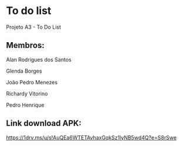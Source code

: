# To do list

Projeto A3 - To Do List

## Membros:

Alan Rodrigues dos Santos

Glenda Borges

João Pedro Menezes

Richardy Vitorino

Pedro Henrique

## Link download APK:

https://1drv.ms/u/s!AuQEa6WTETAvhaxGqkSz1lyNB5wd4Q?e=S8rSwe
